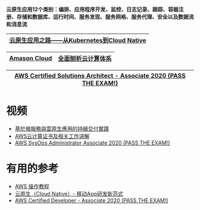 
**云原生应用12个类别：编排、应用程序开发、监控、日志记录、跟踪、容器注册、存储和数据库、运行时间、服务发现、服务网格、服务代理、安全以及数据流和消息流**


[云原生应用之路——从Kubernetes到Cloud Native](https://jimmysong.io/kubernetes-handbook/cloud-native/from-kubernetes-to-cloud-native.html)|
---|


 [Amason Cloud](https://github.com/stevenli91748/Cloud/blob/master/Amason%20Cloud.md)|[全面刨析云计算体系](https://www.youtube.com/watch?v=8Okv5jyuEj8)|
 ---|---|


[AWS Certified Solutions Architect - Associate 2020 (PASS THE EXAM!)](https://www.youtube.com/watch?v=Ia-UEYYR44s)|
---|



# 视频

* [基於微服務與雲原生應用的持續交付實踐](https://www.youtube.com/watch?v=-noLaByJBDk)
* [AWS云计算证书及相关工作讲解](https://www.jiuzhang.com/seminar/153/)
* [AWS SysOps Administrator Associate 2020 (PASS THE EXAM!)](https://www.youtube.com/watch?v=KX_AfyrhlgQ)
# 有用的参考
* [ AWS 操作教程](https://aws.amazon.com/cn/getting-started/hands-on/?awsf.getting-started-content-type=*all&awsf.getting-started-category=*all)
* [云原生（Cloud Native）- 移动App研发新范式](https://www.douban.com/note/638744953/)
* [AWS Certified Developer - Associate 2020 (PASS THE EXAM!)](https://www.youtube.com/watch?v=RrKRN9zRBWs&t=3s)


